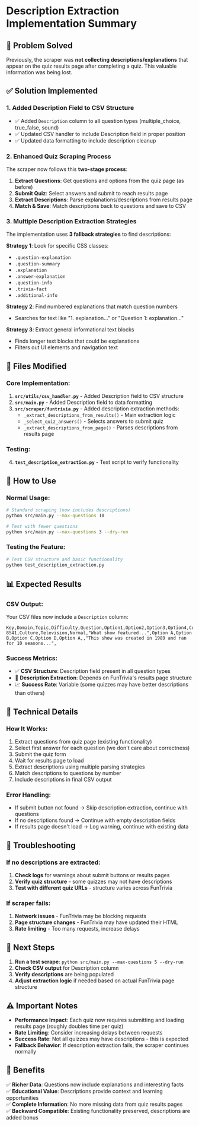 # Description Extraction Implementation Summary

## 🎯 **Problem Solved**
Previously, the scraper was **not collecting descriptions/explanations** that appear on the quiz results page after completing a quiz. This valuable information was being lost.

## ✅ **Solution Implemented**

### **1. Added Description Field to CSV Structure**
- ✅ Added `Description` column to all question types (multiple_choice, true_false, sound)
- ✅ Updated CSV handler to include Description field in proper position
- ✅ Updated data formatting to include description cleanup

### **2. Enhanced Quiz Scraping Process**
The scraper now follows this **two-stage process**:

1. **Extract Questions**: Get questions and options from the quiz page (as before)
2. **Submit Quiz**: Select answers and submit to reach results page
3. **Extract Descriptions**: Parse explanations/descriptions from results page
4. **Match & Save**: Match descriptions back to questions and save to CSV

### **3. Multiple Description Extraction Strategies**
The implementation uses **3 fallback strategies** to find descriptions:

**Strategy 1**: Look for specific CSS classes:
- `.question-explanation`
- `.question-summary` 
- `.explanation`
- `.answer-explanation`
- `.question-info`
- `.trivia-fact`
- `.additional-info`

**Strategy 2**: Find numbered explanations that match question numbers
- Searches for text like "1. explanation..." or "Question 1: explanation..."

**Strategy 3**: Extract general informational text blocks
- Finds longer text blocks that could be explanations
- Filters out UI elements and navigation text

## 📁 **Files Modified**

### **Core Implementation:**
1. **`src/utils/csv_handler.py`** - Added Description field to CSV structure
2. **`src/main.py`** - Added Description field to data formatting
3. **`src/scraper/funtrivia.py`** - Added description extraction methods:
   - `_extract_descriptions_from_results()` - Main extraction logic
   - `_select_quiz_answers()` - Selects answers to submit quiz
   - `_extract_descriptions_from_page()` - Parses descriptions from results page

### **Testing:**
4. **`test_description_extraction.py`** - Test script to verify functionality

## 🚀 **How to Use**

### **Normal Usage:**
```bash
# Standard scraping (now includes descriptions)
python src/main.py --max-questions 10

# Test with fewer questions
python src/main.py --max-questions 3 --dry-run
```

### **Testing the Feature:**
```bash
# Test CSV structure and basic functionality
python test_description_extraction.py
```

## 📊 **Expected Results**

### **CSV Output:**
Your CSV files now include a `Description` column:
```
Key,Domain,Topic,Difficulty,Question,Option1,Option2,Option3,Option4,CorrectAnswer,Hint,Description,ImagePath
8541,Culture,Television,Normal,"What show featured...",Option A,Option B,Option C,Option D,Option A,,"This show was created in 1989 and ran for 10 seasons...",
```

### **Success Metrics:**
- ✅ **CSV Structure**: Description field present in all question types
- 🔄 **Description Extraction**: Depends on FunTrivia's results page structure
- 📈 **Success Rate**: Variable (some quizzes may have better descriptions than others)

## 🔧 **Technical Details**

### **How It Works:**
1. Extract questions from quiz page (existing functionality)
2. Select first answer for each question (we don't care about correctness)
3. Submit the quiz form
4. Wait for results page to load
5. Extract descriptions using multiple parsing strategies
6. Match descriptions to questions by number
7. Include descriptions in final CSV output

### **Error Handling:**
- If submit button not found → Skip description extraction, continue with questions
- If no descriptions found → Continue with empty description fields
- If results page doesn't load → Log warning, continue with existing data

## 🐛 **Troubleshooting**

### **If no descriptions are extracted:**
1. **Check logs** for warnings about submit buttons or results pages
2. **Verify quiz structure** - some quizzes may not have descriptions
3. **Test with different quiz URLs** - structure varies across FunTrivia

### **If scraper fails:**
1. **Network issues** - FunTrivia may be blocking requests
2. **Page structure changes** - FunTrivia may have updated their HTML
3. **Rate limiting** - Too many requests, increase delays

## 📝 **Next Steps**

1. **Run a test scrape**: `python src/main.py --max-questions 5 --dry-run`
2. **Check CSV output** for Description column
3. **Verify descriptions** are being populated
4. **Adjust extraction logic** if needed based on actual FunTrivia page structure

## ⚠️ **Important Notes**

- **Performance Impact**: Each quiz now requires submitting and loading results page (roughly doubles time per quiz)
- **Rate Limiting**: Consider increasing delays between requests
- **Success Rate**: Not all quizzes may have descriptions - this is expected
- **Fallback Behavior**: If description extraction fails, the scraper continues normally

## 🎉 **Benefits**

✅ **Richer Data**: Questions now include explanations and interesting facts  
✅ **Educational Value**: Descriptions provide context and learning opportunities  
✅ **Complete Information**: No more missing data from quiz results pages  
✅ **Backward Compatible**: Existing functionality preserved, descriptions are added bonus 
